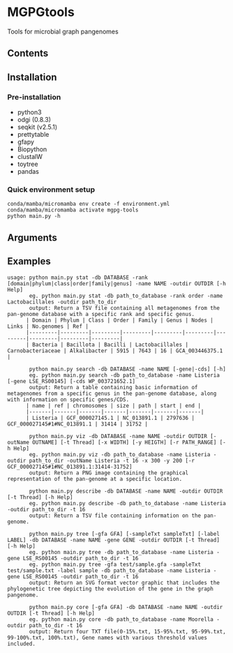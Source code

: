 # MGPGtools
Tools for microbial graph pangenomes

## Contents

## Installation
### Pre-installation
+ python3
+ odgi (0.8.3)
+ seqkit (v2.5.1)
+ prettytable
+ gfapy
+ Biopython
+ clustalW
+ toytree
+ pandas

### Quick environment setup
```
conda/mamba/micromamba env create -f environment.yml
conda/mamba/micromamba activate mgpg-tools
python main.py -h
```

## Arguments

## Examples
    usage: python main.py stat -db DATABASE -rank [domain|phylum|class|order|family|genus] -name NAME -outdir OUTDIR [-h Help]
           eg. python main.py stat -db path_to_database -rank order -name Lactobacillales -outdir path_to_dir
           output: Return a TSV file containing all metagenomes from the pan-genome database with a specific rank and specific genus.
          | Domain | Phylum | Class | Order | Family | Genus | Nodes | Links | No.genomes | Ref |
          |---------|---------|---------|---------|---------|---------|---------|---------|---------|---------|
          | Bacteria | Bacillota | Bacilli | Lactobacillales | Carnobacteriaceae | Alkalibacter | 5915 | 7643 | 16 | GCA_003446375.1 |

           python main.py search -db DATABASE -name NAME [-gene|-cds] [-h]
           eg. python main.py search -db path_to_database -name Listeria [-gene LSE_RS00145] [-cds WP_003721652.1]
           output: Return a table containing basic information of metagenomes from a specific genus in the pan-genome database, along with information on specific genes/CDS.
          | name | ref | chromosomes | size | path | start | end |
          |-------|-------|-------|-------|-------|-------|-------|
          | Listeria | GCF_000027145.1 | NC_013891.1 | 2797636 | GCF_000027145#1#NC_013891.1 | 31414 | 31752 |

           python main.py viz -db DATABASE -name NAME -outdir OUTDIR [-outName OUTNAME] [-t Thread] [-x WIDTH] [-y HEIGTH] [-r PATH_RANGE] [-h Help]
           eg. python main.py viz -db path_to_database -name Listeria -outdir path_to_dir -outName Listeria -t 16 -x 300 -y 200 [-r GCF_000027145#1#NC_013891.1:31414-31752]
           output: Return a PNG image containing the graphical representation of the pan-genome at a specific location.

           python main.py describe -db DATABASE -name NAME -outdir OUTDIR [-t Thread] [-h Help]
           eg. python main.py describe -db path_to_database -name Listeria -outdir path_to_dir -t 16
           output: Return a TSV file containing information on the pan-genome.

           python main.py tree [-gfa GFA] [-sampleTxt sampleTxt] [-label LABEL] -db DATABASE -name NAME -gene GENE -outdir OUTDIR [-t Thread] [-h Help]
           eg. python main.py tree -db path_to_database -name Listeria -gene LSE_RS00145 -outdir path_to_dir -t 16
           eg. python main.py tree -gfa test/sample.gfa -sampleTxt test/sample.txt -label sample -db path_to_database -name Listeria -gene LSE_RS00145 -outdir path_to_dir -t 16
           output: Return an SVG format vector graphic that includes the phylogenetic tree depicting the evolution of the gene in the graph pangenome.

           python main.py core [-gfa GFA] -db DATABASE -name NAME -outdir OUTDIR [-t Thread] [-h Help]
           eg. python main.py core -db path_to_database -name Moorella -outdir path_to_dir -t 16
           output: Return four TXT file(0-15%.txt, 15-95%.txt, 95-99%.txt, 99-100%.txt, 100%.txt), Gene names with various threshold values included.
